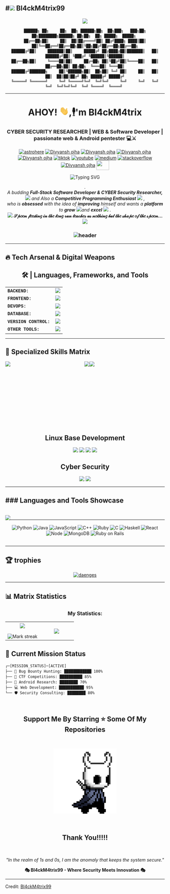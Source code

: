 #<img width="50px" src="https://raw.githubusercontent.com/ms314006/ms314006/basic/resource/gqsm.png" /> Bl4ckM4trix99 
---
<p align="center"><picture align="center"><img align="center" src = "https://github.com/7oSkaaa/7oSkaaa/blob/main/Images/about_me.gif?raw=true" width = 50px></picture></p>


<div align="center">

```
██████╗ ██╗     ██╗  ██╗ ██████╗██╗  ██╗███╗   ███╗██╗  ██╗████████╗██████╗ ██╗██╗  ██╗ █████╗  █████╗ 
██╔══██╗██║     ██║  ██║██╔════╝██║ ██╔╝████╗ ████║██║  ██║╚══██╔══╝██╔══██╗██║╚██╗██╔╝██╔══██╗██╔══██╗
██████╔╝██║     ███████║██║     █████╔╝ ██╔████╔██║███████║   ██║   ██████╔╝██║ ╚███╔╝ ╚██████║╚██████║
██╔══██╗██║     ╚════██║██║     ██╔═██╗ ██║╚██╔╝██║╚════██║   ██║   ██╔══██╗██║ ██╔██╗  ╚═══██║ ╚═══██║
██████╔╝███████╗     ██║╚██████╗██║  ██╗██║ ╚═╝ ██║     ██║   ██║   ██║  ██║██║██╔╝ ██╗ █████╔╝ █████╔╝
╚═════╝ ╚══════╝     ╚═╝ ╚═════╝╚═╝  ╚═╝╚═╝     ╚═╝     ╚═╝   ╚═╝   ╚═╝  ╚═╝╚═╝╚═╝  ╚═╝ ╚════╝  ╚════╝ 
```
</p>
<hr>
<h1 align="center">AHOY! <img src="https://raw.githubusercontent.com/ABSphreak/ABSphreak/master/gifs/Hi.gif"width="30px">,🕴️'m Bl4ckM4trix</h1>
<h3 align="center">CYBER SECURITY RESEARCHER |  WEB & Software Developer  | passionate web & Android pentester 💻⚔ </h3>
<p align="center">
<a href="https://www.linkedin.com/in/kavish-shenal-352571362/" target="blank"><img align="center" src="https://cdn.jsdelivr.net/npm/simple-icons@3.0.1/icons/linkedin.svg" alt="astrohere" height="30" width="40" /></a>
<a href="https://twitter.com/the_astro99" target="blank"><img align="center" src="https://cdn.jsdelivr.net/npm/simple-icons@3.0.1/icons/twitter.svg" alt="Divyansh ojha" height="30" width="40" /></a>
<a href="https://www.instagram.com/the_astro_fire/" target="blank"><img align="center" src="https://cdn.jsdelivr.net/npm/simple-icons@3.0.1/icons/instagram.svg" alt="Divyansh ojha" height="30" width="40" /></a>
<a href="https://www.facebook.com/divyansh.ojha.4/" target="blank"><img align="center" src="https://cdn.jsdelivr.net/npm/simple-icons@3.0.1/icons/facebook.svg" alt="Divyansh ojha" height="30" width="40" /></a>
<a href="https://www.hackerrank.com/divyanshojha99" target="blank"><img align="center" src="https://cdn.jsdelivr.net/npm/simple-icons@3.0.1/icons/hackerrank.svg" alt="Divyansh ojha" height="30" width="40" /></a>
<a href="https://tiktok.com/@[your-username]" target="blank"><img align="center" src="https://cdn.jsdelivr.net/npm/simple-icons@3.0.1/icons/tiktok.svg" alt="tiktok" height="30" width="40" /></a>
<a href="https://youtube.com/@[your-username]" target="blank"><img align="center" src="https://cdn.jsdelivr.net/npm/simple-icons@3.0.1/icons/youtube.svg" alt="youtube" height="30" width="40" /></a>
<a href="https://medium.com/@[your-username]" target="blank"><img align="center" src="https://cdn.jsdelivr.net/npm/simple-icons@3.0.1/icons/medium.svg" alt="medium" height="30" width="40" /></a>
<a href="https://stackoverflow.com/users/[your-userid]" target="blank"><img align="center" src="https://cdn.jsdelivr.net/npm/simple-icons@3.0.1/icons/stackoverflow.svg" alt="stackoverflow" height="30" width="40" /></a>
<a href="https://leetcode.com/divyanshojha99/" target="blank"><img align="center" src="https://cdn.jsdelivr.net/npm/simple-icons@3.0.1/icons/leetcode.svg" alt="Divyansh ojha" height="30" width="40" /></a>
<a href = "mailto: shen.matrix0073@gmail.com"><img align="center" src="https://simpleicons.org/icons/gmail.svg" height="30" width="40" /></a>
</p>
</p>
<img src="https://readme-typing-svg.herokuapp.com?font=Orbitron&size=30&duration=3000&pause=1000&color=FF6B35&center=true&vCenter=true&width=600&lines=CTF+Player+%7C+Bug+Hunter;CS+Researcher+%7C+Android+Exploiter;Web+Developer+%7C+Security+Expert;Welcome+to+the+Matrix..." alt="Typing SVG" />

</div>

<p align="center">
  <em>
     </a>. <br>
    A budding <b>Full-Stack Software Developer & CYBER Security Researcher,</b> <img src="https://github.com/TheDudeThatCode/TheDudeThatCode/blob/master/Assets/Developer.gif" width="30px"> and Also a <b>Competitive Programming Enthusiast</b>&nbsp;<img src="https://github.com/TheDudeThatCode/TheDudeThatCode/blob/master/Assets/Designer.gif" width="36px">&nbsp,<br>who is <b>obsessed</b>
    with the idea of <b>improving</b> himself and wants a <b>platform</b> to 
    <b>grow</b> <img src="https://github.com/TheDudeThatCode/TheDudeThatCode/blob/master/Assets/Rocket.gif" width="18px">and 
    <b>excel</b> <img src="https://github.com/TheDudeThatCode/TheDudeThatCode/blob/master/Assets/Medal.gif" width="20px">&nbsp.
  </em> 
  <br>
  <img src="https://media.giphy.com/media/VgCDAzcKvsR6OM0uWg/giphy.gif" width="50" /> <b>𝒮𝓅𝑜𝑜𝓃 𝒻𝑒𝑒𝒹𝒾𝓃𝑔 𝒾𝓃 𝓉𝒽𝑒 𝓁𝑜𝓃𝑔 𝓇𝓊𝓃 𝓉𝑒𝒶𝒸𝒽𝑒𝓈 𝓊𝓈 𝓃𝑜𝓉𝒽𝒾𝓃𝑔 𝒷𝓊𝓉 𝓉𝒽𝑒 𝓈𝒽𝒶𝓅𝑒 𝑜𝒻 𝓉𝒽𝑒 𝓈𝓅𝑜𝑜𝓃...</b> <img src="https://media.giphy.com/media/7j2hfyeVcDtf2/giphy.gif" width="50" />
</p>




<h3 align="center">
  
  ![header](https://user-images.githubusercontent.com/59575502/127335491-fdba1874-e943-4d3c-ab8c-678ffe22f8b8.png)

---

## 🔥 Tech Arsenal & Digital Weapons

<div align="center">

<h2>🛠️ | Languages, Frameworks, and Tools </h2>
<table style="font-weight: 600;"> <!-- Increased overall table weight -->
    <tr>
        <td style="font-weight: 800; font-family: 'Courier New', monospace; padding-right: 10px; vertical-align: center; border: none;"><b>BACKEND:</b></td>
        <td><img height="40" src="https://skillicons.dev/icons?i=nodejs,express,python,anaconda,opencv,java,php,laravel,cs,net,spring,go"/></td>
    </tr>
    <tr>
        <td style="font-weight: 800; font-family: 'Courier New', monospace; padding-right: 10px; vertical-align: center;"><b>FRONTEND:</b></td>
        <td><img height="40" src="https://skillicons.dev/icons?i=react,nextjs,mui,bootstrap,html,css,js,ts,angular,vue,vuetify"/></td>
    </tr>
    <tr>
        <td style="font-weight: 800; font-family: 'Courier New', monospace; padding-right: 10px; vertical-align: center; border: none;"><b>DEVOPS:</b></td>
        <td><img height="40" src="https://skillicons.dev/icons?i=docker,jenkins,githubactions,gcp,aws,prometheus,terraform,azure,kubernetes"/></td>
    </tr>
    <tr>
        <td style="font-weight: 800; font-family: 'Courier New', monospace; padding-right: 10px; vertical-align: center; border: none;"><b>DATABASE:</b></td>
        <td><img height="40" src="https://skillicons.dev/icons?i=mysql,postgresql,firebase,graphql,mongodb,redis,elasticsearch"/></td>
    </tr>
    <tr>
        <td style="font-weight: 800; font-family: 'Courier New', monospace; padding-right: 10px; vertical-align: center; border: none;"><b>VERSION CONTROL:</b></td>
        <td><img height="40" src="https://skillicons.dev/icons?i=github,gitlab,bitbucket"/></td>
    </tr>
    <tr>
        <td style="font-weight: 800; font-family: 'Courier New', monospace; padding-right: 10px; vertical-align: center; border: none;"><b>OTHER TOOLS:</b></td>
        <td><img height="40" src="https://skillicons.dev/icons?i=rabbitmq,grafana"/></td>
    </tr>
</table>
</div>

---

## 🎯 Specialized Skills Matrix
<div style ="display:flex;" align="center">
  <img src="https://drive.google.com/uc?id=1z7qDiym-ygiSM3F4u1xDKgxSeH0-qAfM" style="width:250px"/>
  <img src="https://drive.google.com/uc?id=1qzjjmpa6oY9a3xq3mCqWoufaMO5LgDMs" style="height:200px"/>
  <img src="https://drive.google.com/uc?id=14xqv5Vq1iSHgQblRQwoVmMGU7XPq05u4" style="width:230px"/>
</div>

<div align="center"><h2> Linux Base Development</h2></div>
<div align="center">
  <img height="40" src="https://img.shields.io/badge/Git-000000.svg?style=for-the-badge&logo=git&logoColor=blue" />
  <img height="40" src="https://img.shields.io/badge/C++-000000.svg?style=for-the-badge&logo=c%2B%2B&logoColor=blue" />
  <img height="40" src="https://img.shields.io/badge/VScode-000000.svg?style=for-the-badge&logo=visualstudiocode&logoColor=blue" />
  <img height="40" src="https://img.shields.io/badge/GitHub-000000.svg?style=for-the-badge&logo=github&logoColor=blue" />
</div>


<div align="center"><h2> Cyber Security</h2></div>
<div align="center">
  <img height="40" src="https://img.shields.io/badge/Python-000000.svg?style=for-the-badge&logo=python&logoColor=blue" />
  <img height="40" src="https://img.shields.io/badge/Kali%20Linux-000000.svg?style=for-the-badge&logo=kalilinux&logoColor=blue" />
</div>

---


## ### Languages and Tools Showcase

<br>

<img align="left" src="https://orhun.dev/img/crow.png">

-----


 <div align="center">


<img align="center" src="https://cdn.jsdelivr.net/npm/simple-icons@3.0.1/icons/python.svg" alt="Python" height="30" width="40" />
<img align="center" src="https://cdn.jsdelivr.net/npm/simple-icons@3.0.1/icons/java.svg" alt="Java" height="30" width="40" />
<img align="center" src="https://cdn.jsdelivr.net/npm/simple-icons@3.0.1/icons/javascript.svg" alt="JavaScript" height="30" width="40" />
<img align="center" src="https://cdn.jsdelivr.net/npm/simple-icons@3.0.1/icons/cplusplus.svg" alt="C++" height="30" width="40" />
<img align="center" src="https://cdn.jsdelivr.net/npm/simple-icons@3.0.1/icons/ruby.svg" alt="Ruby" height="30" width="40" />
<img align="center" src="https://cdn.jsdelivr.net/npm/simple-icons@3.0.1/icons/c.svg" alt="C" height="30" width="40" />
     <img align="center" src="https://cdn.jsdelivr.net/npm/simple-icons@3.0.1/icons/haskell.svg" alt="Haskell" height="30" width="40" />
<img align="center" src="https://cdn.jsdelivr.net/npm/simple-icons@3.0.1/icons/react.svg" alt="React" height="30" width="40" />
<img align="center" src="https://cdn.jsdelivr.net/npm/simple-icons@3.0.1/icons/node-dot-js.svg" alt="Node" height="30" width="40" />
<img align="center" src="https://cdn.jsdelivr.net/npm/simple-icons@3.0.1/icons/mongodb.svg" alt="MongoDB" height="30" width="40" />
<img align="center" src="https://cdn.jsdelivr.net/npm/simple-icons@3.0.1/icons/rubyonrails.svg" alt="Ruby on Rails" height="30" width="40" />


</div></br>


---

## 🏆 trophies

<div align="center">





<p align="center"> <a href="https://github.com/ryo-ma/github-profile-trophy"><img src="https://github-profile-trophy.vercel.app/?username=Bl4ckM4trix99&amp;theme=dracula" alt="daenges" /></a> </p>


---

</div>



## 📊 Matrix Statistics

<h3 align="center">My Statistics:</h3>
<p align="center">
<table align="center">
<tr border="none">
<td width="50%" align="center">
  
  <img  align="center"  src="https://github-readme-stats.vercel.app/api?username=Bl4ckM4trix99&theme=dark&show_icons=true&count_private=true" />
  <br></br>
  <img  title="🔥 Get streak stats for your profile at git.io/streak-stats" alt="Mark streak" src="https://github-readme-streak-stats.herokuapp.com/?user=Bl4ckM4trix99&theme=dark&hide_border=false" /> 
</td>
<td width="50%" align="center">

  <img  align="center"  src="https://github-readme-stats.anuraghazra1.vercel.app/api/top-langs/?username=Bl4ckM4trix99&theme=dark&hide_border=false&no-bg=true&no-frame=true&langs_count=10"/>
  
  </td>
</tr>
</table>



## 🔮 Current Mission Status

```bash
┌─[MISSION_STATUS]─[ACTIVE]
├── 🎯 Bug Bounty Hunting: ████████████ 100%
├── 🚩 CTF Competitions: ██████████ 85%
├── 📱 Android Research: ████████ 70%
├── 💻 Web Development: ███████████ 95%
└── 🛡️ Security Consulting: ████████ 80%
```



<div align="center">



<br>

<h2 align='center'>Support Me By Starring ⭐ Some Of My Repositories</h2>
<br>

<p align='center'>
<p align="center">
  <img src="https://raw.githubusercontent.com/TanZng/TanZng/master/assets/hollor_knight3.gif" width="200"/>
 
</p></p>
<br>

<h2 align='center'>Thank You!!!!!</h2>
<br>


*"In the realm of 1s and 0s, I am the anomaly that keeps the system secure."*

**🎭 Bl4ckM4trix99 - Where Security Meets Innovation 🎭**

</div>


------
Credit: [Bl4ckM4trix99](https://github.com/Bl4ckM4trix99)

